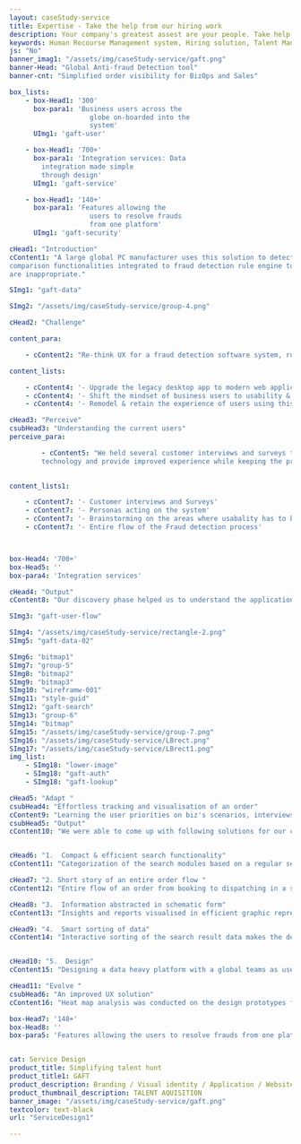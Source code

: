 ```yaml
---
layout: caseStudy-service
title: Expertise - Take the help from our hiring work
description: Your company's greatest assest are your people. Take help our hiring experts to recruit the best desired talents.
keywords: Human Recourse Management system, Hiring solution, Talent Management Software, Application Tracking System, AI-Enabled, Recruitment Management software, recruitment system, Talent CRM, HR Software, Bangalore, India
js: "No"
banner_imag1: "/assets/img/caseStudy-service/gaft.png"
banner-Head: "Global Anti-fraud Detection tool"
banner-cnt: "Simplified order visibility for BizOps and Sales"

box_lists:
    - box-Head1: '300'
      box-para1: 'Business users across the
                    globe on-boarded into the
                    system'
      UImg1: 'gaft-user'

    - box-Head1: '700+'
      box-para1: 'Integration services: Data
        integration made simple
        through design'
      UImg1: 'gaft-service'

    - box-Head1: '140+'
      box-para1: 'Features allowing the
                    users to resolve frauds
                    from one platform'
      UImg1: 'gaft-security'

cHead1: "Introduction"
cContent1: "A large global PC manufacturer uses this solution to detect e-commerce frauds, dubious monetary transactions & geo trade compliance. This application contain complex search and
comparison functionalities integrated to fraud detection rule engine to flag transactions that
are inappropriate."

SImg1: "gaft-data"

SImg2: "/assets/img/caseStudy-service/group-4.png"

cHead2: "Challenge"

content_para:

    - cContent2: "Re-think UX for a fraud detection software system, run actively till date by a global tech giant that is still functional from last 20 years."

content_lists:

    - cContent4: '- Upgrade the legacy desktop app to modern web application'
    - cContent4: '- Shift the mindset of business users to usability & minimalism aspects'
    - cContent4: '- Remodel & retain the experience of users using this 20 yr. old app'

cHead3: "Perceive"
csubHead3: "Understanding the current users"
perceive_para:

        - cContent5: "We held several customer interviews and surveys to understand the pros and cons of the existing application. We needed the data to re-imagine this legacy native app before migrating to
        technology and provide improved experience while keeping the process intact."
       

content_lists1:

    - cContent7: '- Customer interviews and Surveys'
    - cContent7: '- Personas acting on the system'
    - cContent7: '- Brainstorming on the areas where usabality has to be improved '
    - cContent7: '- Entire flow of the Fraud detection process'



box-Head4: '700+'
box-Head5: ''
box-para4: 'Integration services'

cHead4: "Output"
cContent8: "Our discovery phase helped us to understand the application in and out so that we could come up with a better experience. We conceptualized a fresh look on how the app should looks and navigate. We finalized on various patterns while retaining user sensibility to the legacy app."

SImg3: "gaft-user-flow"

SImg4: "/assets/img/caseStudy-service/rectangle-2.png"
SImg5: "gaft-data-02"

SImg6: "bitmap1"
SImg7: "group-5"
SImg8: "bitmap2"
SImg9: "bitmap3"
SImg10: "wireframw-001"
SImg11: "style-guid"
SImg12: "gaft-search"
SImg13: "group-6"
SImg14: "bitmap"
SImg15: "/assets/img/caseStudy-service/group-7.png"
SImg16: "/assets/img/caseStudy-service/LBrect.png"
SImg17: "/assets/img/caseStudy-service/LBrect1.png"
img_list:
    - SImg18: "lower-image"
    - SImg18: "gaft-auth"
    - SImg18: "gaft-lookup"

cHead5: "Adapt "
csubHead4: "Effortless tracking and visualisation of an order"
cContent9: "Learning the user priorities on biz's scenarios, interviews with high frequency users to understand the pain-points, outcome based discussion on the scenarios to draw insights and achieve call to action for every user scenarios within 2 to 3 clicks."
csubHead5: "Output"
cContent10: "We were able to come up with following solutions for our customers."


cHead6: "1.  Compact & efficient search functionality"
cContent11: "Categorization of the search modules based on a regular search, Workflow search and Distress order search with a simple dropdown model. This categorization with the added smart multi-search capability makes finding an order a breeze."

cHead7: "2. Short story of an entire order flow "
cContent12: "Entire flow of an order from booking to dispatching in a slider tray format gave a clear insight on the order journey, to help order prediction. The ability to navigate to the hold and workflow actions from respective orders irrespective of single or tie order reduces the amount of clicks to remediate a hiccup on the flow."

cHead8: "3.  Information abstracted in schematic form"
cContent13: "Insights and reports visualised in efficient graphic representation. Viewing the data by region and country wise distribution helps the decision making faster for sales."

cHead9: "4.  Smart sorting of data"
cContent14: "Interactive sorting of the search result data makes the decision makers focus on actionable items rather than wasting time on horizontal scrolling across the 144 columns to perform an action. Smart grouping of filters based on user context decreased the latency to take an action on an issue from 50 sec to 23 sec."


cHead10: "5.  Design"
cContent15: "Designing a data heavy platform with a global teams as users come with a lot of restrictions. But the Adapt stage of our process along with the atomic design method helped us to come up with a design language that fits all."

cHead11: "Evolve "
csubHead6: "An improved UX solution"
cContent16: "Heat map analysis was conducted on the design prototypes for validation with the business users. Over few iterations we were able to achieve the desired outcome for the multi-user system by retaining the old world charm with applied UX principles and methods at scale. "

box-Head7: '140+'
box-Head8: ''
box-para5: 'Features allowing the users to resolve frauds from one platform'


cat: Service Design
product_title: Simplifying talent hunt
product_title1: GAFT
product_description: Branding / Visual identity / Application / Website
product_thumbnail_description: TALENT AQUISITION
banner_image: "/assets/img/caseStudy-service/gaft.png"
textcolor: text-black
url: "ServiceDesign1"

---
```

